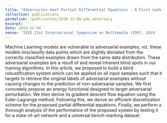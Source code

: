 ```yaml
---
title: "Adversaries meet Partial Differential Equations - A First Look at Fluidic Adversarial Robustification"
collection: publications
permalink: /publication/2019-12-08-pde_adversary
excerpt: ''
date: 2019-12-08
venue: 'IEEE 21st International Symposium on Multimedia (ISM), 2019'
---
```


Machine Learning models are vulnerable to adversarial examples, viz. these models misclassify data points which are slightly deviated from the correctly classified examples drawn from the same data distribution. These adversarial examples are a result of and reveal inherent blind spots in our training algorithms. In this article, we proposed to build a blind robustification system which can be applied on all input samples such that it targets to retrieve the original labels of adversarial examples without causing changes to the prediction of non-adversarial samples. We first concretely propose an energy functional designed to target adversarial perturbation. We then derive its gradient descent flow equation using the Euler-Lagrange method. Following this, we derive an efficient discretization scheme for the proposed partial differential equations. Finally, we perform a thorough analysis of the performance of the proposed system by testing it for a state-of-art network and a universal bench-marking dataset.
